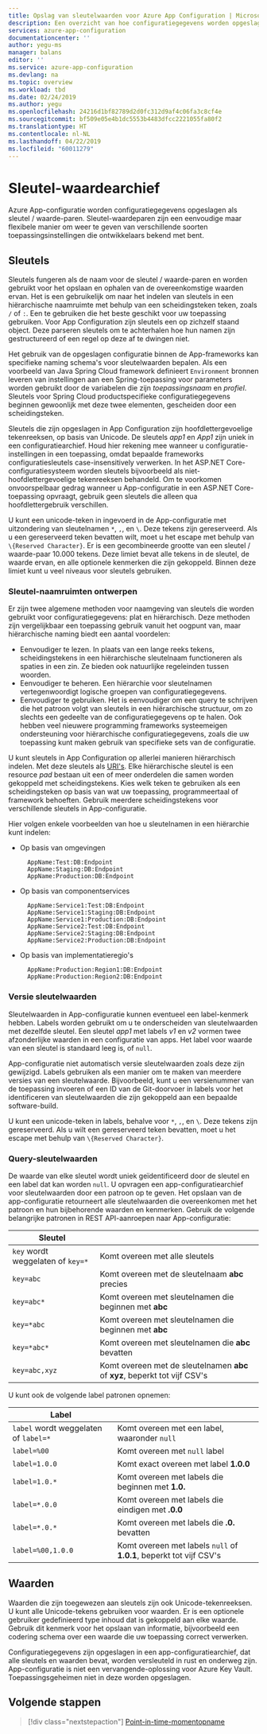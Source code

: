 ```yaml
---
title: Opslag van sleutelwaarden voor Azure App Configuration | Microsoft Docs
description: Een overzicht van hoe configuratiegegevens worden opgeslagen in Azure App-configuratie
services: azure-app-configuration
documentationcenter: ''
author: yegu-ms
manager: balans
editor: ''
ms.service: azure-app-configuration
ms.devlang: na
ms.topic: overview
ms.workload: tbd
ms.date: 02/24/2019
ms.author: yegu
ms.openlocfilehash: 24216d1bf82789d2d0fc312d9af4c06fa3c8cf4e
ms.sourcegitcommit: bf509e05e4b1dc5553b4483dfcc2221055fa80f2
ms.translationtype: HT
ms.contentlocale: nl-NL
ms.lasthandoff: 04/22/2019
ms.locfileid: "60011279"
---
```

# <a name="key-value-store"></a>Sleutel-waardearchief

Azure App-configuratie worden configuratiegegevens opgeslagen als sleutel / waarde-paren. Sleutel-waardeparen zijn een eenvoudige maar flexibele manier om weer te geven van verschillende soorten toepassingsinstellingen die ontwikkelaars bekend met bent.

## <a name="keys"></a>Sleutels

Sleutels fungeren als de naam voor de sleutel / waarde-paren en worden gebruikt voor het opslaan en ophalen van de overeenkomstige waarden ervan. Het is een gebruikelijk om naar het indelen van sleutels in een hiërarchische naamruimte met behulp van een scheidingsteken teken, zoals `/` of `:`. Een te gebruiken die het beste geschikt voor uw toepassing gebruiken. Voor App Configuration zijn sleutels een op zichzelf staand object. Deze parseren sleutels om te achterhalen hoe hun namen zijn gestructureerd of een regel op deze af te dwingen niet.

Het gebruik van de opgeslagen configuratie binnen de App-frameworks kan specifieke naming schema's voor sleutelwaarden bepalen. Als een voorbeeld van Java Spring Cloud framework definieert `Environment` bronnen leveren van instellingen aan een Spring-toepassing voor parameters worden gebruikt door de variabelen die zijn *toepassingsnaam* en *profiel*. Sleutels voor Spring Cloud productspecifieke configuratiegegevens beginnen gewoonlijk met deze twee elementen, gescheiden door een scheidingsteken.

Sleutels die zijn opgeslagen in App Configuration zijn hoofdlettergevoelige tekenreeksen, op basis van Unicode. De sleutels *app1* en *App1* zijn uniek in een configuratiearchief. Houd hier rekening mee wanneer u configuratie-instellingen in een toepassing, omdat bepaalde frameworks configuratiesleutels case-insensitively verwerken. In het ASP.NET Core-configuratiesysteem worden sleutels bijvoorbeeld als niet-hoofdlettergevoelige tekenreeksen behandeld. Om te voorkomen onvoorspelbaar gedrag wanneer u App-configuratie in een ASP.NET Core-toepassing opvraagt, gebruik geen sleutels die alleen qua hoofdlettergebruik verschillen.

U kunt een unicode-teken in ingevoerd in de App-configuratie met uitzondering van sleutelnamen `*`, `,`, en `\`. Deze tekens zijn gereserveerd. Als u een gereserveerd teken bevatten wilt, moet u het escape met behulp van `\{Reserved Character}`. Er is een gecombineerde grootte van een sleutel / waarde-paar 10.000 tekens. Deze limiet bevat alle tekens in de sleutel, de waarde ervan, en alle optionele kenmerken die zijn gekoppeld. Binnen deze limiet kunt u veel niveaus voor sleutels gebruiken.

### <a name="design-key-namespaces"></a>Sleutel-naamruimten ontwerpen

Er zijn twee algemene methoden voor naamgeving van sleutels die worden gebruikt voor configuratiegegevens: plat en hiërarchisch. Deze methoden zijn vergelijkbaar een toepassing gebruik vanuit het oogpunt van, maar hiërarchische naming biedt een aantal voordelen:

* Eenvoudiger te lezen. In plaats van een lange reeks tekens, scheidingstekens in een hiërarchische sleutelnaam functioneren als spaties in een zin. Ze bieden ook natuurlijke regeleinden tussen woorden.
* Eenvoudiger te beheren. Een hiërarchie voor sleutelnamen vertegenwoordigt logische groepen van configuratiegegevens.
* Eenvoudiger te gebruiken. Het is eenvoudiger om een query te schrijven die het patroon volgt van sleutels in een hiërarchische structuur, om zo slechts een gedeelte van de configuratiegegevens op te halen. Ook hebben veel nieuwere programming frameworks systeemeigen ondersteuning voor hiërarchische configuratiegegevens, zoals die uw toepassing kunt maken gebruik van specifieke sets van de configuratie.

U kunt sleutels in App Configuration op allerlei manieren hiërarchisch indelen. Met deze sleutels als [URI's](https://en.wikipedia.org/wiki/Uniform_Resource_Identifier). Elke hiërarchische sleutel is een resource *pad* bestaan uit een of meer onderdelen die samen worden gekoppeld met scheidingstekens. Kies welk teken te gebruiken als een scheidingsteken op basis van wat uw toepassing, programmeertaal of framework behoeften. Gebruik meerdere scheidingstekens voor verschillende sleutels in App-configuratie.

Hier volgen enkele voorbeelden van hoe u sleutelnamen in een hiërarchie kunt indelen:

* Op basis van omgevingen

        AppName:Test:DB:Endpoint
        AppName:Staging:DB:Endpoint
        AppName:Production:DB:Endpoint

* Op basis van componentservices

        AppName:Service1:Test:DB:Endpoint
        AppName:Service1:Staging:DB:Endpoint
        AppName:Service1:Production:DB:Endpoint
        AppName:Service2:Test:DB:Endpoint
        AppName:Service2:Staging:DB:Endpoint
        AppName:Service2:Production:DB:Endpoint

* Op basis van implementatieregio's

        AppName:Production:Region1:DB:Endpoint
        AppName:Production:Region2:DB:Endpoint

### <a name="version-key-values"></a>Versie sleutelwaarden

Sleutelwaarden in App-configuratie kunnen eventueel een label-kenmerk hebben. Labels worden gebruikt om u te onderscheiden van sleutelwaarden met dezelfde sleutel. Een sleutel *app1* met labels *v1* en *v2* vormen twee afzonderlijke waarden in een configuratie van apps. Het label voor waarde van een sleutel is standaard leeg is, of `null`.

App-configuratie niet automatisch versie sleutelwaarden zoals deze zijn gewijzigd. Labels gebruiken als een manier om te maken van meerdere versies van een sleutelwaarde. Bijvoorbeeld, kunt u een versienummer van de toepassing invoeren of een ID van de Git-doorvoer in labels voor het identificeren van sleutelwaarden die zijn gekoppeld aan een bepaalde software-build.

U kunt een unicode-teken in labels, behalve voor `*`, `,`, en `\`. Deze tekens zijn gereserveerd. Als u wilt een gereserveerd teken bevatten, moet u het escape met behulp van `\{Reserved Character}`.

### <a name="query-key-values"></a>Query-sleutelwaarden

De waarde van elke sleutel wordt uniek geïdentificeerd door de sleutel en een label dat kan worden `null`. U opvragen een app-configuratiearchief voor sleutelwaarden door een patroon op te geven. Het opslaan van de app-configuratie retourneert alle sleutelwaarden die overeenkomen met het patroon en hun bijbehorende waarden en kenmerken. Gebruik de volgende belangrijke patronen in REST API-aanroepen naar App-configuratie:

| Sleutel | |
|---|---|
| `key` wordt weggelaten of `key=*` | Komt overeen met alle sleutels |
| `key=abc` | Komt overeen met de sleutelnaam **abc** precies |
| `key=abc*` | Komt overeen met sleutelnamen die beginnen met **abc** |
| `key=*abc` | Komt overeen met sleutelnamen die beginnen met **abc** |
| `key=*abc*` | Komt overeen met sleutelnamen die **abc** bevatten |
| `key=abc,xyz` | Komt overeen met de sleutelnamen **abc** of **xyz**, beperkt tot vijf CSV's |

U kunt ook de volgende label patronen opnemen:

| Label | |
|---|---|
| `label` wordt weggelaten of `label=*` | Komt overeen met een label, waaronder `null` |
| `label=%00` | Komt overeen met `null` label |
| `label=1.0.0` | Komt exact overeen met label **1.0.0** |
| `label=1.0.*` | Komt overeen met labels die beginnen met **1.0.** |
| `label=*.0.0` | Komt overeen met labels die eindigen met **.0.0** |
| `label=*.0.*` | Komt overeen met labels die **.0.** bevatten |
| `label=%00,1.0.0` | Komt overeen met labels `null` of **1.0.1**, beperkt tot vijf CSV's |

## <a name="values"></a>Waarden

Waarden die zijn toegewezen aan sleutels zijn ook Unicode-tekenreeksen. U kunt alle Unicode-tekens gebruiken voor waarden. Er is een optionele gebruiker gedefinieerd type inhoud dat is gekoppeld aan elke waarde. Gebruik dit kenmerk voor het opslaan van informatie, bijvoorbeeld een codering schema over een waarde die uw toepassing correct verwerken.

Configuratiegegevens zijn opgeslagen in een app-configuratiearchief, dat alle sleutels en waarden bevat, worden versleuteld in rust en onderweg zijn. App-configuratie is niet een vervangende-oplossing voor Azure Key Vault. Toepassingsgeheimen niet in deze worden opgeslagen.

## <a name="next-steps"></a>Volgende stappen

> [!div class="nextstepaction"]
> [Point-in-time-momentopname](./concept-point-time-snapshot.md)  
